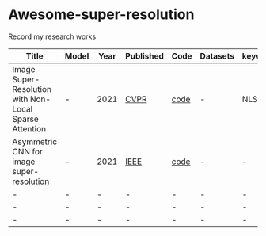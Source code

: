 Awesome-super-resolution
=========
Record my research works

| Title | Model | Year |Published| Code | Datasets |keywords|
| --- | --- | --- | --- | --- |--- |--- |
| Image Super-Resolution with Non-Local Sparse Attention | - | 2021 |<a href="https://openaccess.thecvf.com/content/CVPR2021/papers/Mei_Image_Super-Resolution_With_Non-Local_Sparse_Attention_CVPR_2021_paper.pdf" style="white-space: nowrap;">CVPR</a>|  <a href="https://github.com/HarukiYqM/Non-Local-Sparse-Attention">code</a>| - |NLSA |
| Asymmetric CNN for image super-resolution | - | 2021 | <a href="https://ieeexplore.ieee.org/abstract/document/9420448" style="white-space: nowrap;">IEEE</a> | <a href="https://github.com/hellloxiaotian/ACNet" style="white-space: nowrap;">code</a> |- |-|
| - | - | - | - | - |- |-|
| - | - | - | - | - |- |-|
| - | - | - | - | - |- |-|
